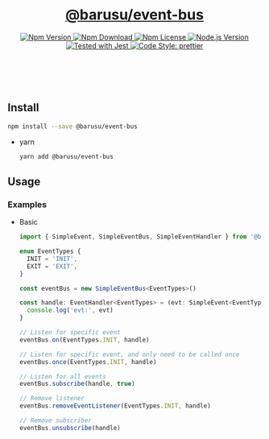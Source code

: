 <header>
  <h1 align="center">
    <a href="https://github.com/guanghechen/barusu/tree/main/packages/event-bus#readme">@barusu/event-bus</a>
  </h1>
  <div align="center">
    <a href="https://www.npmjs.com/package/@barusu/event-bus">
      <img
        alt="Npm Version"
        src="https://img.shields.io/npm/v/@barusu/event-bus.svg"
      />
    </a>
    <a href="https://www.npmjs.com/package/@barusu/event-bus">
      <img
        alt="Npm Download"
        src="https://img.shields.io/npm/dm/@barusu/event-bus.svg"
      />
    </a>
    <a href="https://www.npmjs.com/package/@barusu/event-bus">
      <img
        alt="Npm License"
        src="https://img.shields.io/npm/l/@barusu/event-bus.svg"
      />
    </a>
    <a href="https://github.com/nodejs/node">
      <img
        alt="Node.js Version"
        src="https://img.shields.io/node/v/@barusu/event-bus"
      />
    </a>
    <a href="https://github.com/facebook/jest">
      <img
        alt="Tested with Jest"
        src="https://img.shields.io/badge/tested_with-jest-9c465e.svg"
      />
    </a>
    <a href="https://github.com/prettier/prettier">
      <img
        alt="Code Style: prettier"
        src="https://img.shields.io/badge/code_style-prettier-ff69b4.svg?style=flat-square"
      />
    </a>
  </div>
</header>
<br/>


## Install

  ```bash
  npm install --save @barusu/event-bus
  ```

* yarn

  ```bash
  yarn add @barusu/event-bus
  ```

## Usage

### Examples

  * Basic

    ```typescript
    import { SimpleEvent, SimpleEventBus, SimpleEventHandler } from '@barusu/event-bus'

    enum EventTypes {
      INIT = 'INIT',
      EXIT = 'EXIT',
    }

    const eventBus = new SimpleEventBus<EventTypes>()

    const handle: EventHandler<EventTypes> = (evt: SimpleEvent<EventTypes>) => {
      console.log('evt:', evt)
    }

    // Listen for specific event
    eventBus.on(EventTypes.INIT, handle)

    // Listen for specific event, and only need to be called once
    eventBus.once(EventTypes.INIT, handle)

    // Listen for all events
    eventBus.subscribe(handle, true)

    // Remove listener
    eventBus.removeEventListener(EventTypes.INIT, handle)

    // Remove subscriber
    eventBus.unsubscribe(handle)
    ```

